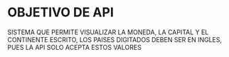 # OBJETIVO DE API
SISTEMA QUE PERMITE VISUALIZAR LA MONEDA, LA CAPITAL Y EL CONTINENTE ESCRITO, LOS PAISES DIGITADOS DEBEN SER EN INGLES, PUES LA API SOLO ACEPTA ESTOS VALORES
